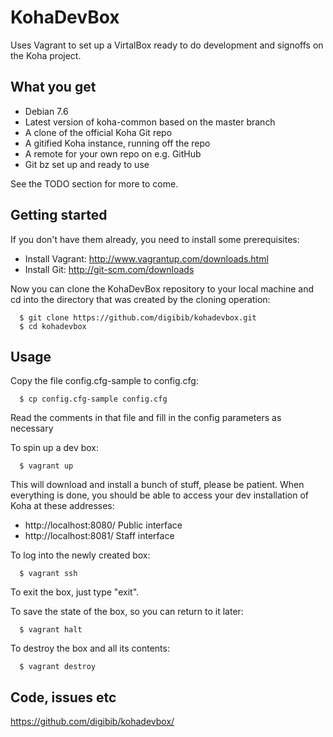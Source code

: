 # KohaDevBox

Uses Vagrant to set up a VirtalBox ready to do development and signoffs on the
Koha project. 

## What you get

* Debian 7.6
* Latest version of koha-common based on the master branch
* A clone of the official Koha Git repo
* A gitified Koha instance, running off the repo
* A remote for your own repo on e.g. GitHub
* Git bz set up and ready to use

See the TODO section for more to come.

## Getting started

If you don't have them already, you need to install some prerequisites:

* Install Vagrant: http://www.vagrantup.com/downloads.html
* Install Git: http://git-scm.com/downloads

Now you can clone the KohaDevBox repository to your local machine and cd into
the directory that was created by the cloning operation:

```
  $ git clone https://github.com/digibib/kohadevbox.git
  $ cd kohadevbox
```

## Usage

Copy the file config.cfg-sample to config.cfg:

```
  $ cp config.cfg-sample config.cfg
```

Read the comments in that file and fill in the config parameters as necessary

To spin up a dev box:

```
  $ vagrant up
```

This will download and install a bunch of stuff, please be patient. When
everything is done, you should be able to access your dev installation of Koha
at these addresses:

* http://localhost:8080/ Public interface
* http://localhost:8081/ Staff interface

To log into the newly created box:

```
  $ vagrant ssh
```

To exit the box, just type "exit".

To save the state of the box, so you can return to it later:

```
  $ vagrant halt
```

To destroy the box and all its contents:

```
  $ vagrant destroy
```

## Code, issues etc

https://github.com/digibib/kohadevbox/
